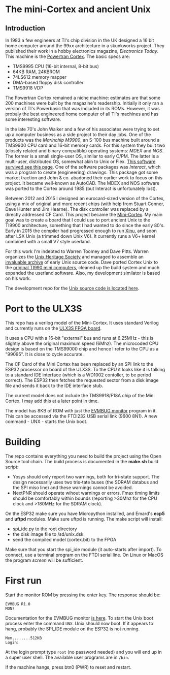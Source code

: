 # The mini-Cortex and ancient Unix

## Introduction

In 1983 a few engineers at TI's chip division in the UK designed a 16 bit home computer around the 99xx architecture in a skunkworks project. They published their work in a hobby electronics magazine, *Electronics Today*. This machine is the [Powertran Cortex](http://www.powertrancortex.com). The basic specs are:
* TMS9995 CPU (16-bit internal, 8-bit bus)
* 64KB RAM, 24KBROM
* 74LS612 memory mapper
* DMA-based floppy disk controller
* TMS9918 VDP

The Powertran Cortex remained a niche machine: estimates are that some 200 machines were built by the magazine's readership. Initially it only ran a version of TI's Powerbasic that was included in its ROMs. However, it was probaly the best engineered home computer of all TI's machines and has some interesting software.

In the late 70's John Walker and a few of his associates were trying to set up a computer business as a side project to their day jobs. One of the products was the *Marinchip M9900*, an S-100 bus machine built around a TMS9900 CPU card and 16-bit memory cards. For this system they built two (closely related and binary compatible) operating systems: *MDEX* and *NOS*. The former is a small single-user OS, similar to early C/PM. The latter is a multi-user, distributed OS, somewhat akin to Unix or Flex. [This software survived,see this page](http://www.powertrancortex.com/documentation.html). One of the software packages was *Interact*, which was a program to create (engineering) drawings. This package got some market traction and John & co. abadoned their earlier work to focus on this project. It became well-known as AutoCAD. The MDEX and NOS software was ported to the Cortex around 1985 (but Interact is unfortunately lost).

Between 2012 and 2015 I designed an eurocard-sized version of the Cortex, using a mix of original and more recent chips (with help from Stuart Conner, Dave Hunter and Jim Hearne). The disk controller was replaced by a directly addressed CF Card. This project became the [Mini-Cortex](http://www.stuartconner.me.uk/mini_cortex/mini_cortex.htm). My main goal was to create a board that I could use to port ancient Unix to the TI9900 architecture, something that I had wanted to do since the early 80's. Early in 2015 the compiler had progressed enough to run [Xinu](https://www.amazon.com/Operating-System-Design-XINU-Approach/dp/0136375391), and soon after LSX Unix (a trimmed down Unix V6). It currently runs a V6+ kernel combined with a small V7 style userland.

For this work I'm indebted to Warren Toomey and Dave Pitts. Warren organizes the [Unix Heritage Society](https://www.tuhs.org) and managed to assemble an [invaluable archive](https://minnie.tuhs.org/cgi-bin/utree.pl) of early Unix source code. Dave ported Cortex Unix to the [original TI990 mini computers](http://www.cozx.com/dpitts/ti990.html), cleaned up the build system and much expanded the userland software. Also, my development similator is based on his work.

The development repo for the [Unix source code is located here](https://www.jslite.net/cgi-bin/9995/timeline).

# Port to the ULX3S

This repo has a verilog model of the Mini-Cortex. It uses standard Verilog and currently runs on the [ULX3S FPGA board](https://www.crowdsupply.com/radiona/ulx3s).

It uses a CPU with a 16-bit "external" bus and runs at 6.25MHz - this is slightly above the original maximum speed (6Mhz). The microcoded CPU design is based on the TMS99000 chip and hence I refer to the CPU as a "99095". It is close to cycle accurate.

The CF Card of the Mini Cortex has been replaced by an SPI link to the ESP32 processor on board of the ULX3S. To the CPU it looks like it is talking to a standard IDE interface (which is a WD1002 contoller, to be period correct). The ESP32 then fetches the requested sector from a disk image file and sends it back to the IDE interface stub.

The current model does not include the TMS9918/F18A chip of the Mini Cortex. I may add this at a later point in time.

The model has 8KB of ROM with just the [EVMBUG monitor]() program in it. This can be accessed via the FTDI232 USB serial link (9600 8N1). A new command - UNX - starts the Unix boot.

# Building

The repo contains everything you need to build the project using the Open Source tool chain. The build process is documented in the **make.sh** build script:
* Yosys should only report two warnings, both for tri-state support. The design necessarily uses two tris-tate buses (the SDRAM databus and the SPI miso line) and these warnings cannot be avoided.
* NextPNR should operate wihout warnings or errors. Fmax timing limits should be comfortably within bounds (reporting >30Mhz for the CPU clock and >180MHz for the SDRAM clock).

On the ESP32 make sure you have Micropython installed, and Emard's **ecp5** and **uftpd** modules. Make sure uftpd is running. The make script will install:
* spi_ide.py to the root directory
* the disk image file to /sd/unix.dsk
* send the compiled model (cortex.bit) to the FPGA

Make sure that you start the spi_ide module (it auto-starts after import). To connect, use a terminal program on the FTDI serial line. On Linux or MacOS the program *screen* will be sufficient.

# First run

Start the monitor ROM by pressing the enter key. The response should be:
```
EVMBUG R1.0
MON? 
```
Documentation for the EVMBUG monitor [is here](). To start the Unix boot process enter the command `UNX`. Unix should now boot. If it appears to hang, probably the SPI_IDE module on the ESP32 is not running.
```
Mem........512KB
Login:
```
At the login prompt type `root` (no password needed) and you will end up in a super user shell. The available user programs are in `/bin`.

If the machine hangs, press btn0 (PWR) to reset and restart.
